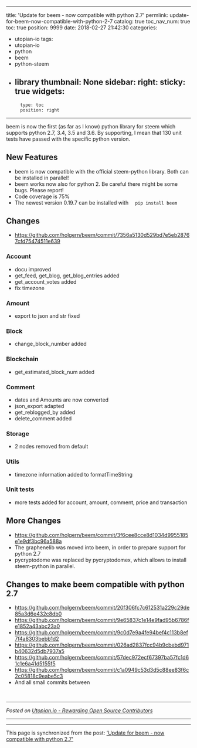 
---
title: 'Update for beem - now compatible with python 2.7'
permlink: update-for-beem-now-compatible-with-python-2-7
catalog: true
toc_nav_num: true
toc: true
position: 9999
date: 2018-02-27 21:42:30
categories:
- utopian-io
tags:
- utopian-io
- python
- beem
- python-steem
- library
thumbnail: None
sidebar:
    right:
        sticky: true
widgets:
    -
        type: toc
        position: right
---


beem is now the first (as far as I know) python library for steem which supports python 2.7, 3.4, 3.5 and 3.6. By supporting, I mean that 130 unit tests have passed with the specific python version.

## New Features
* beem is now compatible with the official steem-python library. Both can be installed in parallel!
* beem works now also for python 2. Be careful there might be some bugs. Please report!
* Code coverage is 75%
* The newest version 0.19.7 can be installed with   `  pip install beem` 

## Changes
* https://github.com/holgern/beem/commit/7356a5130d529bd7e5eb28767cfd75474511e639
### Account
*  docu improved
* get_feed, get_blog, get_blog_entries added
* get_account_votes added
* fix timezone
### Amount
* export to json and str fixed
### Block
* change_block_number added
### Blockchain
* get_estimated_block_num added
### Comment
* dates and Amounts are now converted
* json_export adapted
* get_reblogged_by added
* delete_comment added
### Storage
* 2 nodes removed from default
### Utils
* timezone information added to formatTimeString
### Unit tests
* more tests added for account, amount, comment, price and transaction
## More Changes
* https://github.com/holgern/beem/commit/3f6cee8cce8d1034d9955185e1e9df3bc96a588a
* The graphenelib was moved into beem, in order to prepare support for python 2.7
* pycryptodome was replaced by pycryptodomex, which allows to install steem-python in parallel.
## Changes to make beem compatible with python 2.7
* https://github.com/holgern/beem/commit/20f306fc7c612531a229c29de85a3d6e432c8db0
* https://github.com/holgern/beem/commit/9e65837c1e14e9fad95b6786fe1852a43abc23a0
* https://github.com/holgern/beem/commit/9c0d7e9a4fe94bef4c113b8ef7f4a8303bebb1d2
* https://github.com/holgern/beem/commit/026ad2837fcc94b9cbebd971b40632d5db7937a5
* https://github.com/holgern/beem/commit/57dec972ecf67397ba57fc1d61c1e6a41d5155f5
* https://github.com/holgern/beem/commit/c1a0949c53d3d5c88ee83f6c2c05818c9eabe5c3
* And all small commits between

<br /><hr/><em>Posted on <a href="https://utopian.io/utopian-io/@holger80/update-for-beem-now-compatible-with-python-2-7">Utopian.io -  Rewarding Open Source Contributors</a></em><hr/>

- - -

This page is synchronized from the post: ['Update for beem - now compatible with python 2.7'](https://steemit.com/@holger80/update-for-beem-now-compatible-with-python-2-7)
